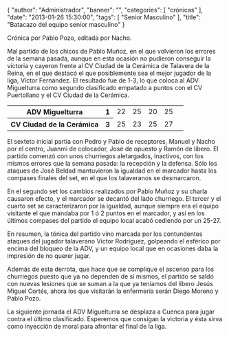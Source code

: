 {
  "author": "Administrador", 
  "banner": "", 
  "categories": [
    "crónicas"
  ], 
  "date": "2013-01-26 15:30:00", 
  "tags": [
    "Senior Masculino"
  ], 
  "title": "Batacazo del equipo senior masculino"
}

Crónica por Pablo Pozo, editada por Nacho.

Mal partido de los chicos de Pablo Muñoz, en el que volvieron los errores de la semana pasada, aunque en esta ocasión no pudieron conseguir la victoria y cayeron frente al CV Ciudad de la Cerámica de Talavera de la Reina, en el que destacó el que posiblemente sea el mejor jugador de la liga, Víctor Fernández.
El resultado fue de 1-3, lo que coloca al ADV Miguelturra como segundo clasificado empatado a puntos con el CV Puertollano y el CV Ciudad de la Cerámica.

<table>
  <tr>
	<th>ADV Miguelturra</th><th>1</th>
	<td>22</td><td>25</td><td>20</td><td>25</td><td></td>
  </tr>
  <tr>
	<th>CV Ciudad de la Cerámica</th><th>3</th>
	<td>25</td><td>23</td><td>25</td><td>27</td><td></td>
  </tr>
</table>

El sexteto inicial partía con Pedro y Pablo de receptores, Manuel y Nacho por el centro, Juanmi de colocador, José de opuesto y Ramón de líbero. El partido comenzó con unos churriegos aletargados, inactivos, con los mismos errores que la semana pasada: la recepción y la defensa. Sólo los ataques de José Beldad mantuvieron la igualdad en el marcador hasta los compases finales del set, en el que los talaveranos se desmarcaron.

En el segundo set los cambios realizados por Pablo Muñoz y su charla causaron efecto, y el marcador se decantó del lado churriego. El tercer y el cuarto set se caracterizaron por la igualdad, aunque siempre era el equipo visitante el que mandaba por 1 ó 2 puntos en el marcador, y así en los últimos compases del partido el equipo local acabó cediendo por un 25-27.

En resumen, la tónica del partido vino marcada por los contundentes ataques del jugador talaverano Víctor Rodríguez, golpeando el esférico por encima del bloqueo de la ADV, y un equipo local que en ocasiones daba la impresión de no querer jugar.

Además de esta derrota, que hace que se complique el ascenso para los churriegos puesto que ya no dependen de sí mismos, el partido se saldó con nuevas lesiones que se suman a la que ya teníamos del líbero Jesús Miguel Cortés, ahora los que visitarán la enfermería serán Diego Moreno y Pablo Pozo.

La siguiente jornada el ADV Miguelturra se desplaza a Cuenca para jugar contra el último clasificado. Esperemos que consigan la victoria y ésta sirva como inyección de moral para afrontar el final de la liga.

